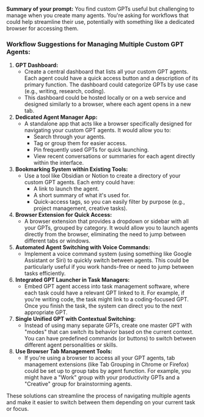 **Summary of your prompt:** You find custom GPTs useful but challenging to manage when you create many agents. You're asking for workflows that could help streamline their use, potentially with something like a dedicated browser for accessing them.

### Workflow Suggestions for Managing Multiple Custom GPT Agents:

1. **GPT Dashboard:**
   - Create a central dashboard that lists all your custom GPT agents. Each agent could have a quick access button and a description of its primary function. The dashboard could categorize GPTs by use case (e.g., writing, research, coding).
   - This dashboard could be hosted locally or on a web service and designed similarly to a browser, where each agent opens in a new tab.
2. **Dedicated Agent Manager App:**
   - A standalone app that acts like a browser specifically designed for navigating your custom GPT agents. It would allow you to:
     - Search through your agents.
     - Tag or group them for easier access.
     - Pin frequently used GPTs for quick launching.
     - View recent conversations or summaries for each agent directly within the interface.
3. **Bookmarking System within Existing Tools:**
   - Use a tool like Obsidian or Notion to create a directory of your custom GPT agents. Each entry could have:
     - A link to launch the agent.
     - A short summary of what it's used for.
     - Quick-access tags, so you can easily filter by purpose (e.g., project management, creative tasks).
4. **Browser Extension for Quick Access:**
   - A browser extension that provides a dropdown or sidebar with all your GPTs, grouped by category. It would allow you to launch agents directly from the browser, eliminating the need to jump between different tabs or windows.
5. **Automated Agent Switching with Voice Commands:**
   - Implement a voice command system (using something like Google Assistant or Siri) to quickly switch between agents. This could be particularly useful if you work hands-free or need to jump between tasks efficiently.
6. **Integrated GPT Launcher in Task Managers:**
   - Embed GPT agent access into task management software, where each task could have a relevant GPT linked to it. For example, if you're writing code, the task might link to a coding-focused GPT. Once you finish the task, the system can direct you to the next appropriate GPT.
7. **Single Unified GPT with Contextual Switching:**
   - Instead of using many separate GPTs, create one master GPT with "modes" that can switch its behavior based on the current context. You can have predefined commands (or buttons) to switch between different agent personalities or skills.
8. **Use Browser Tab Management Tools:**
   - If you're using a browser to access all your GPT agents, tab management extensions (like Tab Grouping in Chrome or Firefox) could be set up to group tabs by agent function. For example, you might have a "Work" group with your productivity GPTs and a "Creative" group for brainstorming agents.

These solutions can streamline the process of navigating multiple agents and make it easier to switch between them depending on your current task or focus.
